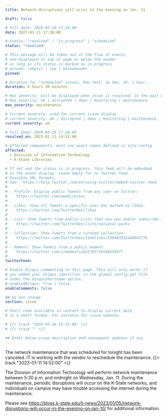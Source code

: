 ```yaml
---
title: Network disruptions will occur in the evening on Jan. 11

draft: false

# Full date: 2019-03-29 17:26:09
date: 2023-01-11 17:30:00

# Status: "resolved" | "in_progress" | "scheduled"
status: "resolved"

# This message will be taken out of the flow of events
# and displayed at top of page or below the header
# as long as its status is marked as in_progress
# pinned: (empty) | top | belowheader
pinned: 

# Duration for "scheduled" issues: Raw text, ie 5mn, 1h, 1 hour,..
duration: 6 hours 30 minutes

# Max severity: will be displayed when issue is resolved, in the past events section
# Max_severity: ok | disrupted | down | monitoring | maintenance
max_severity: maintenance

# Current severity: used for current issue display
# current_severity: ok | disrupted | down | monitoring | maintenance
current_severity: ok

# Full date: 2019-03-29 17:26:09
resolved_on: 2023-01-11 14:52:00

# Affected components, must use exact names defined in site config
affected:
  - Division of Information Technology
  - K-State Libraries

# If set and the status is in_progress, this feed will be embedded
# in the event display. Leave empty for no Twitter feed.
# Possible URL formats:
# See:  https://help.twitter.com/en/using-twitter/embed-twitter-feed
#
# - Profile: Display public Tweets from any user on Twitter:
#    https://twitter.com/weeblrpress
#  
# - Likes: Show all Tweets a specific user has marked as likes.
#    https://twitter.com/TwitterDev/likes
#
# - List: Show Tweets from public Lists that you own and/or subscribe to.
#    https://twitter.com/TwitterDev/lists/national-parks
# 
# - Collection: Show Tweets from a curated collection.
#    https://twitter.com/TwitterDev/timelines/539487832448843776
#
# - Moment: Show Tweets from a public moment.
#    https://twitter.com/i/moments/625792726546558977
#
twitterFeed: 

# Enable Disqus commenting on this page. This will only works if 
# you added your Disqus identifier in the global config.yml file
# under the disqusShortname option.
# enabledDisqus: true | false
enableComments: false

## Do not change
section: issue

# Short code available in content to display current date
# in a short format. For instance for issue updates.

# {{< track "2019-03-26 15:31:06" >}}
# {{< track "" >}}

## Enter below issue description and subsequent updates if any
---
```

The network maintenance that was scheduled for tonight has been canceled. IT is working with the vendor to reschedule the maintenance. {{< track "2023-01-11 14:52:00" >}}


The Division of Information Technology will perform network maintenance between 5:30 p.m. and midnight on Wednesday, Jan. 11. During the maintenance, periodic disruptions will occur on the K-State networks, and individuals on campus may have trouble accessing the internet during the maintenance.



Please see https://blogs.k-state.edu/it-news/2023/01/05/network-disruptions-will-occur-in-the-evening-on-jan-10/ for additional information.
